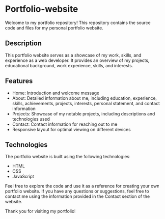 # Portfolio-website
Welcome to my portfolio repository! This repository contains the source code and files for my personal portfolio website.
## Description
This portfolio website serves as a showcase of my work, skills, and experience as a web developer. It provides an overview of my projects, educational background, work experience, skills, and interests.

## Features
- Home: Introduction and welcome message
- About: Detailed information about me, including education, experience, skills, achievements, projects, interests, personal statement, and contact information
- Projects: Showcase of my notable projects, including descriptions and technologies used
- Contact: Contact information for reaching out to me
- Responsive layout for optimal viewing on different devices

## Technologies
The portfolio website is built using the following technologies:
- HTML
- CSS
- JavaScript

Feel free to explore the code and use it as a reference for creating your own portfolio website. If you have any questions or suggestions, feel free to contact me using the information provided in the Contact section of the website.

Thank you for visiting my portfolio!
